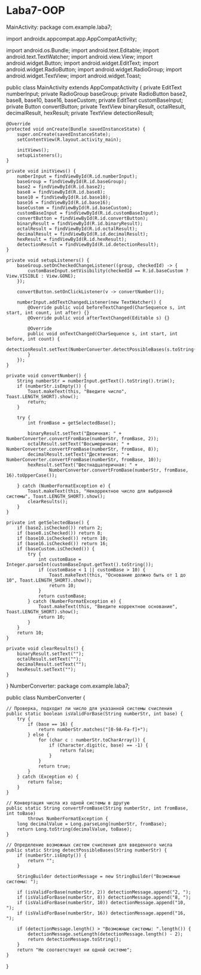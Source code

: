 # Laba7-OOP
MainActivity:
package com.example.laba7;

import androidx.appcompat.app.AppCompatActivity;

import android.os.Bundle;
import android.text.Editable;
import android.text.TextWatcher;
import android.view.View;
import android.widget.Button;
import android.widget.EditText;
import android.widget.RadioButton;
import android.widget.RadioGroup;
import android.widget.TextView;
import android.widget.Toast;

public class MainActivity extends AppCompatActivity {
    private EditText numberInput;
    private RadioGroup baseGroup;
    private RadioButton base2, base8, base10, base16, baseCustom;
    private EditText customBaseInput;
    private Button convertButton;
    private TextView binaryResult, octalResult, decimalResult, hexResult;
    private TextView detectionResult;

    @Override
    protected void onCreate(Bundle savedInstanceState) {
        super.onCreate(savedInstanceState);
        setContentView(R.layout.activity_main);

        initViews();
        setupListeners();
    }

    private void initViews() {
        numberInput = findViewById(R.id.numberInput);
        baseGroup = findViewById(R.id.baseGroup);
        base2 = findViewById(R.id.base2);
        base8 = findViewById(R.id.base8);
        base10 = findViewById(R.id.base10);
        base16 = findViewById(R.id.base16);
        baseCustom = findViewById(R.id.baseCustom);
        customBaseInput = findViewById(R.id.customBaseInput);
        convertButton = findViewById(R.id.convertButton);
        binaryResult = findViewById(R.id.binaryResult);
        octalResult = findViewById(R.id.octalResult);
        decimalResult = findViewById(R.id.decimalResult);
        hexResult = findViewById(R.id.hexResult);
        detectionResult = findViewById(R.id.detectionResult);
    }

    private void setupListeners() {
        baseGroup.setOnCheckedChangeListener((group, checkedId) -> {
            customBaseInput.setVisibility(checkedId == R.id.baseCustom ? View.VISIBLE : View.GONE);
        });

        convertButton.setOnClickListener(v -> convertNumber());

        numberInput.addTextChangedListener(new TextWatcher() {
            @Override public void beforeTextChanged(CharSequence s, int start, int count, int after) {}
            @Override public void afterTextChanged(Editable s) {}

            @Override
            public void onTextChanged(CharSequence s, int start, int before, int count) {
                detectionResult.setText(NumberConverter.detectPossibleBases(s.toString()));
            }
        });
    }

    private void convertNumber() {
        String numberStr = numberInput.getText().toString().trim();
        if (numberStr.isEmpty()) {
            Toast.makeText(this, "Введите число", Toast.LENGTH_SHORT).show();
            return;
        }

        try {
            int fromBase = getSelectedBase();

            binaryResult.setText("Двоичная: " + NumberConverter.convertFromBase(numberStr, fromBase, 2));
            octalResult.setText("Восьмеричная: " + NumberConverter.convertFromBase(numberStr, fromBase, 8));
            decimalResult.setText("Десятичная: " + NumberConverter.convertFromBase(numberStr, fromBase, 10));
            hexResult.setText("Шестнадцатеричная: " +
                    NumberConverter.convertFromBase(numberStr, fromBase, 16).toUpperCase());

        } catch (NumberFormatException e) {
            Toast.makeText(this, "Некорректное число для выбранной системы", Toast.LENGTH_SHORT).show();
            clearResults();
        }
    }

    private int getSelectedBase() {
        if (base2.isChecked()) return 2;
        if (base8.isChecked()) return 8;
        if (base10.isChecked()) return 10;
        if (base16.isChecked()) return 16;
        if (baseCustom.isChecked()) {
            try {
                int customBase = Integer.parseInt(customBaseInput.getText().toString());
                if (customBase < 1 || customBase > 10) {
                    Toast.makeText(this, "Основание должно быть от 1 до 10", Toast.LENGTH_SHORT).show();
                    return 10;
                }
                return customBase;
            } catch (NumberFormatException e) {
                Toast.makeText(this, "Введите корректное основание", Toast.LENGTH_SHORT).show();
                return 10;
            }
        }
        return 10;
    }

    private void clearResults() {
        binaryResult.setText("");
        octalResult.setText("");
        decimalResult.setText("");
        hexResult.setText("");
    }
}
NumberConverter:
package com.example.laba7;

public class NumberConverter {

    // Проверка, подходит ли число для указанной системы счисления
    public static boolean isValidForBase(String numberStr, int base) {
        try {
            if (base == 16) {
                return numberStr.matches("[0-9A-Fa-f]+");
            } else {
                for (char c : numberStr.toCharArray()) {
                    if (Character.digit(c, base) == -1) {
                        return false;
                    }
                }
                return true;
            }
        } catch (Exception e) {
            return false;
        }
    }

    // Конвертация числа из одной системы в другую
    public static String convertFromBase(String numberStr, int fromBase, int toBase)
            throws NumberFormatException {
        long decimalValue = Long.parseLong(numberStr, fromBase);
        return Long.toString(decimalValue, toBase);
    }

    // Определение возможных систем счисления для введенного числа
    public static String detectPossibleBases(String numberStr) {
        if (numberStr.isEmpty()) {
            return "";
        }

        StringBuilder detectionMessage = new StringBuilder("Возможные системы: ");

        if (isValidForBase(numberStr, 2)) detectionMessage.append("2, ");
        if (isValidForBase(numberStr, 8)) detectionMessage.append("8, ");
        if (isValidForBase(numberStr, 10)) detectionMessage.append("10, ");
        if (isValidForBase(numberStr, 16)) detectionMessage.append("16, ");

        if (detectionMessage.length() > "Возможные системы: ".length()) {
            detectionMessage.setLength(detectionMessage.length() - 2);
            return detectionMessage.toString();
        }
        return "Не соответствует ни одной системе";
    }
}
